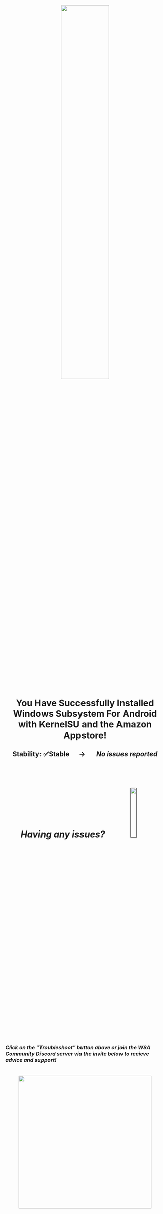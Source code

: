 <p align="center"><picture><img src="https://github.com/MustardChef/WSABuilds/assets/68516357/c4f864d8-e796-460f-9008-79105b23e410" width="55%" height="55%"/></p>



<h1><p align="center">You Have Successfully Installed Windows Subsystem For Android with KernelSU and the Amazon Appstore!</p></h1>
<h2><p align="center">Stability: ✅Stable &nbsp; &nbsp; &nbsp;→ &nbsp; &nbsp; &nbsp; <i><b>No issues reported<i><b></p></h2>

<br>
<br>

 <h1><p align="center">Having any issues? &nbsp; &nbsp; &nbsp;<a href=""><img src="https://img.shields.io/badge/Troubleshoot-1c86af?style=for-the-badge&logoColor=white&logo=github" width="20%" height="20%"/></a></p><h3> Click on the "Troubleshoot" button above or join the WSA Community Discord server via the invite below to recieve advice and support!</h3><h1><p align="center"><a href="https://discord.gg/2thee7zzHZ"><img src="https://invidget.switchblade.xyz/2thee7zzHZ" style="width: 420px;"/></a></p></h1>
 
